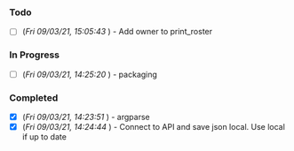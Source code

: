 ### Todo
- [ ] (_Fri 09/03/21, 15:05:43_ ) - Add owner to print_roster
### In Progress
- [ ] (_Fri 09/03/21, 14:25:20_ ) - packaging
### Completed
- [x] (_Fri 09/03/21, 14:23:51_ ) - argparse
- [x] (_Fri 09/03/21, 14:24:44_ ) - Connect to API and save json local. Use local if up to date

